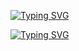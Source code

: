 [![Typing SVG](https://readme-typing-svg.demolab.com?font=Fira+Code&pause=1000&color=D285F7&multiline=true&repeat=false&random=false&width=435&lines=Elie+Maatouk)](https://git.io/typing-svg)

[![Typing SVG](https://readme-typing-svg.demolab.com?font=Fira+Code&pause=1000&color=D285F7&random=false&width=435&lines=Full+Stack+Developer;ASP.NET+Core;NodeJs;React;Angular)](https://git.io/typing-svg)

<!--
**Egit90/Egit90** is a ✨ _special_ ✨ repository because its `README.md` (this file) appears on your GitHub profile.

Here are some ideas to get you started:

- 🔭 I’m currently working on ...
- 🌱 I’m currently learning ...
- 👯 I’m looking to collaborate on ...
- 🤔 I’m looking for help with ...
- 💬 Ask me about ...
- 📫 How to reach me: ...
- 😄 Pronouns: ...
- ⚡ Fun fact: ...
-->
